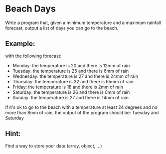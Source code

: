 # Beach Days

Write a program that, given a minimum temperature and a maximum rainfall forecast, output a list of days you can go to the beach.

## Example:
with the following forecast:

- Monday: the temperature is 20 and there is 12mm of rain
- Tuesday: the temperature is 25 and there is 6mm of rain
- Wednesday: the temperature is 27 and there is 24mm of rain
- Thursday: the temperature is 32 and there is 65mm of rain
- Friday: the temperature is 18 and there is 2mm of rain
- Saturday: the temperature is 26 and there is 0mm of rain
- Sunday: the temperature is 27 and there is 14mm of rain

If it's ok to go to the beach with a temperature at least 24 degrees and no more than 8mm of rain, the output of the program should be: Tuesday and Saturday

## Hint:
Find a way to store your data (array, object, ...)
